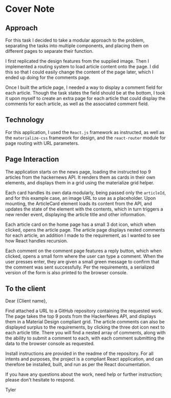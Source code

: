 Cover Note
==========

Approach
---------
For this task I decided to take a modular approach to the problem, separating the tasks into multiple components, and placing them on different pages to separate their function.

I first replicated the design features from the supplied image. Then I implemented a routing system to load article content onto the page. I did this so that I could easily change the content of the page later, which I ended up doing for the comments page.

Once I built the article page, I needed a way to display a comment field for each article. Though the task states the field should be at the bottom, I took it upon myself to create an extra page for each article that could display the comments for each article, as well as the associated comment field.

Technology
----------
For this application, I used the `React.js` framework as instructed, as well as the `materialize-css` framework for design, and the `react-router` module for page routing with URL parameters.

Page Interaction
----------------
The application starts on the news page, loading the instructed top 9 articles from the hackernews API. It renders them as cards in their own elements, and displays them in a grid using the materialize grid helper.

Each card handles its own data modularly, being passed only the `articleId`, and for this example case, an image URL to use as a placeholder. Upon mounting, the ArticleCard element loads its content from the API, and updates the state of the element with the contents, which in turn triggers a new render event, displaying the article title and other information.

Each article card on the home page has a small 3 dot icon, which when clicked, opens the article page. The article page displays nested comments for each article, an addition I made to the requirement, as I wanted to see how React handles recursion.

Each comment on the comment page features a reply button, which when clicked, opens a small form where the user can type a comment. When the user presses enter, they are given a small green message to confirm that the comment was sent successfully. Per the requirements, a serialized version of the form is also printed to the browser console.

To the client
-------------
Dear {Client name},

Find attached a URL to a GitHub repository containing the requested work. The page takes the top 9 posts from the HackerNews API, and displays them in a Material Design compliant grid. The article comments can also be displayed surplus to the requirements, by clicking the three dot icon next to each article title. There you will find a nested array of comments, along with the ability to submit a comment to each, with each comment submitting the data to the browser console as requested.

Install instructions are provided in the readme of the repository. For all intents and purposes, the project is a compliant React application, and can therefore be installed, built, and run as per the React documentation.

If you have any questions about the work, need help or further instruction; please don't hesitate to respond.

Tyler
